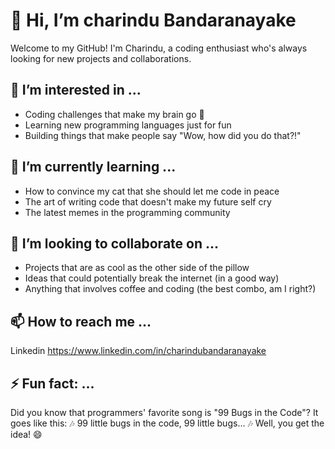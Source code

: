 # 👋 Hi, I’m charindu Bandaranayake

Welcome to my GitHub! I'm Charindu, a coding enthusiast who's always looking for new projects and collaborations.

## 👀 I’m interested in ...

- Coding challenges that make my brain go 🤯
- Learning new programming languages just for fun
- Building things that make people say "Wow, how did you do that?!"

## 🌱 I’m currently learning ...

- How to convince my cat that she should let me code in peace
- The art of writing code that doesn't make my future self cry
- The latest memes in the programming community

## 💞️ I’m looking to collaborate on ...

- Projects that are as cool as the other side of the pillow
- Ideas that could potentially break the internet (in a good way)
- Anything that involves coffee and coding (the best combo, am I right?)

## 📫 How to reach me ...

Linkedin https://www.linkedin.com/in/charindubandaranayake


## ⚡ Fun fact: ...

Did you know that programmers' favorite song is "99 Bugs in the Code"? It goes like this: 🎶 99 little bugs in the code, 99 little bugs... 🎶 Well, you get the idea! 😄

